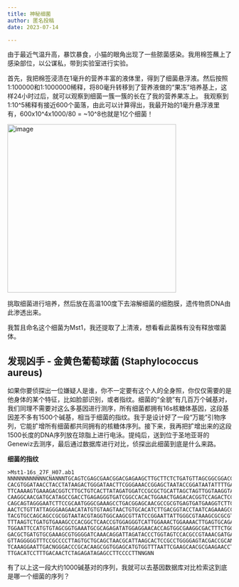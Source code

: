 ```yaml
---
title: 神秘细菌
author: 匿名投稿
date: 2023-07-14

---
```


由于最近气温升高，暴饮暴食，小猫的眼角出现了一些脓菌感染。我用棉签蘸上了感染部位，以公谋私，带到实验室进行实验。

首先，我把棉签浸渍在1毫升的营养丰富的液体里，得到了细菌悬浮液。然后按照1:100000和1:1000000稀释，将80毫升转移到了营养液做的“果冻”培养基上，这样24小时过后，就可以观察到细菌一簇一簇的长在了我的营养果冻上。
我观察到1:10^5稀释有接近600个菌落，由此可以计算得出，我最开始的1毫升悬浮液里有，600x10^4x1000/80 = ~10^8也就是1亿个细菌！

<img width="379" alt="image" src="https://github.com/RunhangShu/RunhangWebsite/assets/45881840/af9cdcea-5a20-41ef-9f0b-cb078fbfbbbc">


挑取细菌进行培养，然后放在高温100度下去溶解细菌的细胞膜，遗传物质DNA由此渗透出来。

我暂且命名这个细菌为Mst1，我还提取了上清液，想看看此菌株有没有释放噬菌体。

## 发现凶手 - 金黄色葡萄球菌 (Staphylococcus aureus)

如果你要侦探出一位嫌疑人是谁，你不一定要有这个人的全身照，你仅仅需要的是他身体的某个特征，比如脸部识别，或者指纹。细菌的“全貌”有几百万个碱基对，我们同理不需要对这么多基因进行测序，所有细菌都拥有16s核糖体基因，这段基因差不多有1500个碱基，相当于细菌的指纹。我于是设计好了一段“万能”引物序列，它能扩增所有细菌都共同拥有的核糖体序列。接下来，我再把扩增出来的这段1500长度的DNA序列放在琼脂上进行电泳。提纯后，送到位于圣地亚哥的Genewiz去测序，最后通过数据库进行对比，侦探出此细菌到底是什么来路。 

**细菌的指纹**
```
>Mst1-16s_27F_H07.ab1
NNNNNNNNNNNNCNANNNTGCAGTCGAGCGAACGGACGAGAAGCTTGCTTCTCTGATGTTAGCGGCGGACGGGTGAGTAA
CACGTGGATAACCTACCTATAAGACTGGGATAACTTCGGGAAACCGGAGCTAATACCGGATAATATTTTGAACCGCATGG
TTCAAAAGTGAAAGACGGTCTTGCTGTCACTTATAGATGGATCCGCGCTGCATTAGCTAGTTGGTAAGGTAACGGCTTAC
CAAGGCAACGATGCATAGCCGACCTGAGAGGGTGATCGGCCACACTGGAACTGAGACACGGTCCAGACTCCTACGGGAGG
CAGCAGTAGGGAATCTTCCGCAATGGGCGAAAGCCTGACGGAGCAACGCCGCGTGAGTGATGAAGGTCTTCGGATCGTAA
AACTCTGTTATTAGGGAAGAACATATGTGTAAGTAACTGTGCACATCTTGACGGTACCTAATCAGAAAGCCACGGCTAAC
TACGTGCCAGCAGCCGCGGTAATACGTAGGTGGCAAGCGTTATCCGGAATTATTGGGCGTAAAGCGCGCGTAGGCGGTTT
TTTAAGTCTGATGTGAAAGCCCACGGCTCAACCGTGGAGGGTCATTGGAAACTGGAAAACTTGAGTGCAGAAGAGGAAAG
TGGAATTCCATGTGTAGCGGTGAAATGCGCAGAGATATGGAGGAACACCAGTGGCGAAGGCGACTTTCTGGTCTGTAACT
GACGCTGATGTGCGAAAGCGTGGGGATCAAACAGGATTAGATACCCTGGTAGTCCACGCCGTAAACGATGAGTGCTAAGT
GTTAGGGGGTTTCCGCCCCTTAGTGCTGCAGCTAACGCATTAAGCACTCCGCCTGGGGAGTACGACCGCANGGTTGAAAC
TCAAAGGAATTGACNGGGACCCGCACAAGCGGTGGAGCATGTGGTTTAATTCGAAGCAACGCGAAGAACCTTACCAAATC
TTGACATCCTTTGACAACTCTAGAGATAGAGCCTTCCCCTTNNGNN
```

有了以上这一段大约1000碱基对的序列，我就可以去基因数据库对比检索这到底是哪一个细菌的序列？
